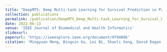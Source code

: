 ```yaml
---
title: "DeepMTS: Deep Multi-task Learning for Survival Prediction in Patients with Advanced Nasopharyngeal Carcinoma using Pretreatment PET/CT"
collection: publications
permalink: /publication/DeepMTS_Deep_Multi-task_Learning_for_Survival_Prediction_in_Patients_with_Advanced_Nasopharyngeal_Carcinoma
date: 2022-06-13
venue: 'IEEE Journal of Biomedical and Health Informatics'
slidesurl: 
paperurl: 'https://ieeexplore.ieee.org/document/9794806'
citation: 'Mingyuan Meng, Bingxin Gu, Lei Bi, Shaoli Song, David Dagan Feng, and Jinman Kim. DeepMTS: Deep Multi-task Learning for Survival Prediction in Patients with Advanced Nasopharyngeal Carcinoma using Pretreatment PET/CT. IEEE Journal of Biomedical and Health Informatics, 26(9):4497-4507, 2022.'
---
```

